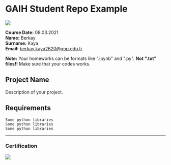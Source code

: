 # GAIH Student Repo Example
![](img/newlogo.png)

**Course Date:** 08.03.2021  
**Name:** Berkay  
**Surname:** Kaya  
**Email:** berkay.kaya2620@gop.edu.tr  

**Note:** Your homeworks can be formats like ".ipynb" and ".py". **Not ".txt" files!!** Make sure that your codes works.  

## Project Name
Description of your project.

## Requirements
```
Some python libraries
Some python libraries
Some python libraries
```
---

### Certification
![](img/TopLearnerCertificate.png)

